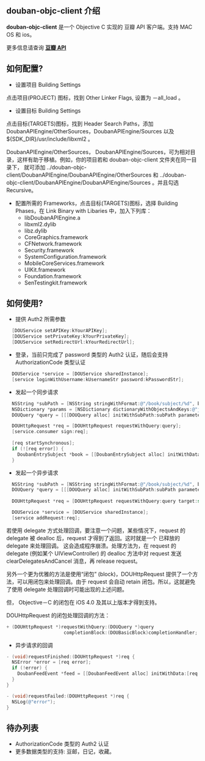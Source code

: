 
[豆瓣 API]: http://www.douban.com/service/

douban-objc-client 介绍
----------------------

**douban-objc-client** 是一个 Objective C 实现的 豆瓣 API 客户端。支持 MAC OS 和 ios。

更多信息请查询 **[豆瓣 API]**



如何配置? 
-------

* 设置项目 Building Settings

点击项目(PROJECT) 图标，找到 Other Linker Flags, 设置为 －all_load 。


* 设置目标 Building Settings

点击目标(TARGETS)图标，找到 Header Search Paths，添加 DoubanAPIEngine/OtherSources，DoubanAPIEngine/Sources 以及 ${SDK_DIR}/usr/include/libxml2 。

DoubanAPIEngine/OtherSources， DoubanAPIEngine/Sources，可为相对目录，这样有助于移植。例如，你的项目若和 douban-objc-client 文件夹在同一目录下， 就可添加 ../douban-objc-client/DoubanAPIEngine/DoubanAPIEngine/OtherSources 和 ../douban-objc-client/DoubanAPIEngine/DoubanAPIEngine/Sources 。并且勾选 Recursive。


* 配置所需的 Frameworks，点击目标(TARGETS)图标，选择 Building Phases，在 Link Binary with Libaries 中，加入下列库：
  * libDoubanAPIEngine.a
  * libxml2.dylib
  * libz.dylib
  * CoreGraphics.framework
  * CFNetwork.framework
  * Security.framework
  * SystemConfiguration.framework
  * MobileCoreServices.framework
  * UIKit.framework
  * Foundation.framework
  * SenTestingkit.framework



如何使用? 
-------

* 提供 Auth2 所需参数

```objective-c
  [DOUService setAPIKey:kYourAPIKey];
  [DOUService setPrivateKey:kYourPrivateKey];
  [DOUService setRedirectUrl:kYourRedirectUrl];
```


* 登录，当前只完成了 password 类型的 Auth2 认证，随后会支持 AuthorizationCode 类型认证

```objective-c
  DOUService *service = [DOUService sharedInstance];
  [service loginWithUsername:kUsernameStr password:kPasswordStr];  
```


* 发起一个同步请求

```objective-c
  NSString *subPath = [NSString stringWithFormat:@"/book/subject/%d", bookId];
  NSDictionary *params = [NSDictionary dictionaryWithObjectsAndKeys:@"json",@"alt", nil];
  DOUQuery *query = [[[DOUQuery alloc] initWithSubPath:subPath parameters:params] autorelease];

  DOUHttpRequest *req = [DOUHttpRequest requestWithQuery:query];
  [service.consumer sign:req];
  
  [req startSynchronous];
  if (![req error]) {
    DoubanEntrySubject *book = [[DoubanEntrySubject alloc] initWithData:[req responseData]];
  }
```


* 发起一个异步请求

```objective-c
  NSString *subPath = [NSString stringWithFormat:@"/book/subject/%d", bookId];
  DOUQuery *query = [[[DOUQuery alloc] initWithSubPath:subPath parameters:nil] autorelease];
  
  DOUHttpRequest *req = [DOUHttpRequest requestWithQuery:query target:self];

  DOUService *service = [DOUService sharedInstance];
  [service addRequest:req];
```

若使用 delegate 方式处理回调，要注意一个问题，某些情况下，request 的 delegate 被 dealloc 后，request 才得到了返回。这时就是一个 已释放的 delegate 来处理回调。
这会造成程序崩溃。处理方法为，在 request 的 delegate (例如某个 UIViewController) 的 dealloc 方法中对 request 发送 clearDelegatesAndCancel 消息，再 release request。

另外一个更为优雅的方法是使用“闭包” (block)，DOUHttpRequest 提供了一个方法，可以用闭包来处理回调。由于 request 会自动 retain 闭包。所以，这就避免了使用 delegate 处理回调时可能出现的上述问题。

但， Objective－C 的闭包在 iOS 4.0 及其以上版本才得到支持。

DOUHttpRequest 的闭包处理回调的方法：

```objective-c
+ (DOUHttpRequest *)requestWithQuery:(DOUQuery *)query 
                     completionBlock:(DOUBasicBlock)completionHandler;
```



* 异步请求的回调

```objective-c
- (void)requestFinished:(DOUHttpRequest *)req {
  NSError *error = [req error];
  if (!error) {
    DoubanFeedEvent *feed = [[DoubanFeedEvent alloc] initWithData:[req responseData]];
  }
}

- (void)requestFailed:(DOUHttpRequest *)req {
  NSLog(@"error");
}
```



待办列表
-------
  * AuthorizationCode 类型的 Auth2 认证        
  * 更多数据类型的支持: 豆邮，日记，收藏。

